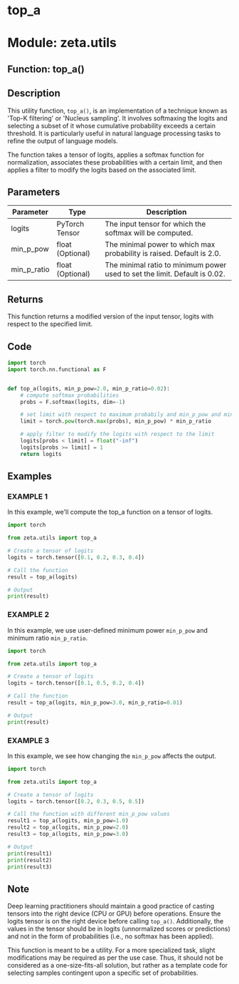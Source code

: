 # top_a

# Module: zeta.utils

## Function: top_a()

## Description
This utility function, `top_a()`, is an implementation of a technique known as 'Top-K filtering' or 'Nucleus sampling'. 
It involves softmaxing the logits and selecting a subset of it whose cumulative probability exceeds a certain threshold. It is particularly useful in natural language processing tasks to refine the output of language models. 

The function takes a tensor of logits, applies a softmax function for normalization, associates these probabilities with a certain limit, and then applies a filter to modify the logits based on the associated limit.

## Parameters 

| Parameter  | Type                  | Description                                                    |
|------------|-----------------------|----------------------------------------------------------------|
| logits     | PyTorch Tensor        | The input tensor for which the softmax will be computed.       |
| min_p_pow  | float (Optional)      | The minimal power to which max probability is raised. Default is 2.0.        |
| min_p_ratio| float (Optional)      | The minimal ratio to minimum power used to set the limit. Default is 0.02. |

## Returns
This function returns a modified version of the input tensor, logits with respect to the specified limit.

## Code

```python
import torch
import torch.nn.functional as F


def top_a(logits, min_p_pow=2.0, min_p_ratio=0.02):
    # compute softmax probabilities
    probs = F.softmax(logits, dim=-1)

    # set limit with respect to maximum probabily and min_p_pow and min_p_ratio
    limit = torch.pow(torch.max(probs), min_p_pow) * min_p_ratio

    # apply filter to modify the logits with respect to the limit
    logits[probs < limit] = float("-inf")
    logits[probs >= limit] = 1
    return logits
```

## Examples

### EXAMPLE 1

In this example, we'll compute the top_a function on a tensor of logits.

```python
import torch

from zeta.utils import top_a

# Create a tensor of logits
logits = torch.tensor([0.1, 0.2, 0.3, 0.4])

# Call the function
result = top_a(logits)

# Output
print(result)
```

### EXAMPLE 2

In this example, we use user-defined minimum power `min_p_pow` and minimum ratio `min_p_ratio`.

```python
import torch

from zeta.utils import top_a

# Create a tensor of logits
logits = torch.tensor([0.1, 0.5, 0.2, 0.4])

# Call the function
result = top_a(logits, min_p_pow=3.0, min_p_ratio=0.01)

# Output
print(result)
```

### EXAMPLE 3

In this example, we see how changing the `min_p_pow` affects the output.

```python
import torch

from zeta.utils import top_a

# Create a tensor of logits
logits = torch.tensor([0.2, 0.3, 0.5, 0.5])

# Call the function with different min_p_pow values
result1 = top_a(logits, min_p_pow=1.0)
result2 = top_a(logits, min_p_pow=2.0)
result3 = top_a(logits, min_p_pow=3.0)

# Output
print(result1)
print(result2)
print(result3)
``` 

## Note

Deep learning practitioners should maintain a good practice of casting tensors into the right device (CPU or GPU) before operations. Ensure the logits tensor is on the right device before calling `top_a()`. Additionally, the values in the tensor should be in logits (unnormalized scores or predictions) and not in the form of probabilities (i.e., no softmax has been applied). 

This function is meant to be a utility. For a more specialized task, slight modifications may be required as per the use case. Thus, it should not be considered as a one-size-fits-all solution, but rather as a template code for selecting samples contingent upon a specific set of probabilities.
